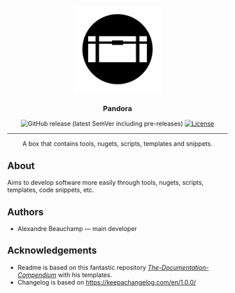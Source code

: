 <p align="center">
  <a href="" rel="noopener">
 <img width=200px height=200px src="img/pandora.png" alt="Pandora logo"></a>
</p>

<h3 align="center">Pandora</h3>

<div align="center">

  ![GitHub release (latest SemVer including pre-releases)](https://img.shields.io/github/v/release/bananameow/Pandora?color=teal&sort=semver&include_prereleases)
  [![License](https://img.shields.io/badge/license-MIT-blue.svg)](./license.md)

</div>

---

<p align="center"> A box that contains tools, nugets, scripts, templates and snippets.
    <br> 
</p>

## About

Aims to develop software more easily through tools, nugets, scripts, templates, code snippets, etc.

## Authors

* Alexandre Beauchamp &#8212; main developer

## Acknowledgements

* Readme is based on this fantastic repository *[The-Documentation-Compendium]* with his templates.
* Changelog is based on https://keepachangelog.com/en/1.0.0/

[The-Documentation-Compendium]: https://github.com/kylelobo/The-Documentation-Compendium/blob/master/en/README_TEMPLATES/Standard.md

